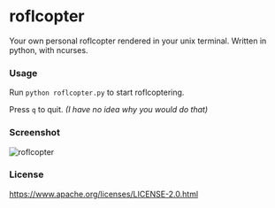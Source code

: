 roflcopter
==========

Your own personal roflcopter rendered in your unix terminal.  Written in python, with ncurses.

### Usage
Run ```python roflcopter.py``` to start roflcoptering.

Press ```q``` to quit. _(I have no idea why you would do that)_

### Screenshot
![roflcopter](https://mediacru.sh/Mw90mZX10AGA.png)

### License
https://www.apache.org/licenses/LICENSE-2.0.html
